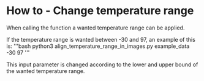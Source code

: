 # How to - Change temperature range
When calling the function a wanted temperature range can be applied.

If the temperature range is wanted between -30 and 97, an example of this is:
'''bash
python3 align_temperature_range_in_images.py example_data -30 97
'''

This input parameter is changed according to the lower and upper bound 
of the wanted temperature range.